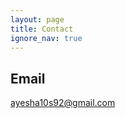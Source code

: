 ```yaml
---
layout: page
title: Contact
ignore_nav: true
---
```


## Email

[ayesha10s92@gmail.com](mailto:ayesha10s92@gmail.com)